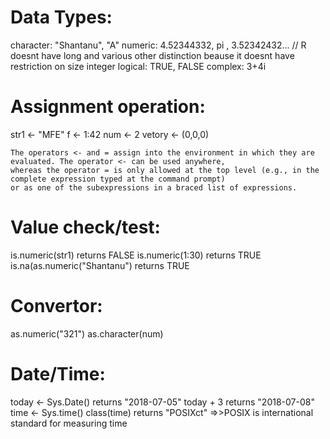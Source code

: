 # Data Types:
character:  "Shantanu", "A"
numeric: 4.52344332, pi , 3.52342432...
// R doesnt have long and various other distinction beause it doesnt have restriction on size
integer
logical: TRUE, FALSE
complex: 3+4i

# Assignment operation:   
  str1 <- "MFE"
  f <- 1:42
  num <- 2
  vetory <- (0,0,0)

    The operators <- and = assign into the environment in which they are evaluated. The operator <- can be used anywhere, 
    whereas the operator = is only allowed at the top level (e.g., in the complete expression typed at the command prompt) 
    or as one of the subexpressions in a braced list of expressions.


# Value check/test:
  is.numeric(str1)                    returns FALSE
  is.numeric(1:30)                    returns TRUE
  is.na(as.numeric("Shantanu")        returns TRUE
  
# Convertor:
  as.numeric("321")
  as.character(num)
  
# Date/Time:
  today <- Sys.Date()                 returns "2018-07-05"
  today + 3                           returns "2018-07-08"
  time <- Sys.time()
  class(time)         returns "POSIXct"  =>>POSIX is international standard for measuring time
  
